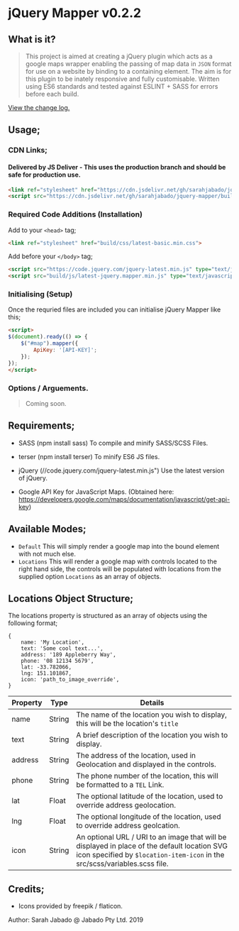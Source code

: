 #  jQuery Mapper v0.2.2

## What is it?
> This project is aimed at creating a jQuery plugin which acts as a google maps wrapper enabling the passing of map data in `JSON` format for use on a website by binding to a containing element. The aim is for this plugin to be inately responsive and fully customisable. Written using ES6 standards and tested against ESLINT + SASS for errors before each build. 

[View the change log.](CHANGELOG.md)

## Usage;
### CDN Links;
>>>
#### Delivered by JS Deliver - This uses the production branch and should be safe for production use.
```html
<link ref="stylesheet" href="https://cdn.jsdelivr.net/gh/sarahjabado/jquery-mapper/build/css/latest-jquery.mapper.min.css">
<script src="https://cdn.jsdelivr.net/gh/sarahjabado/jquery-mapper/build/js/latest-jquery.mapper.min.js" type="text/javascript" delay></script>
```
>>>
### Required Code Additions (Installation)
Add to your `<head>` tag;
```html
<link ref="stylesheet" href="build/css/latest-basic.min.css">
```

Add before your `</body>` tag;
```html
<script src="https://code.jquery.com/jquery-latest.min.js" type="text/javascript"></script>
<script src="build/js/latest-jquery.mapper.min.js" type="text/javascript" delay></script>
```

### Initialising (Setup)
Once the requried files are included you can initialise jQuery Mapper like this;

```html
<script>
$(document).ready(() => {
    $("#map").mapper({
        ApiKey: '[API-KEY]';
    });
});
</script>
```

### Options / Arguements.
> Coming soon.

## Requirements;
>>>
- SASS (npm install sass)
To compile and minify SASS/SCSS Files.

- terser (npm install terser)
To minify ES6 JS files.

- jQuery (//code.jquery.com/jquery-latest.min.js")
Use the latest version of jQuery.

- Google API Key for JavaScript Maps. (Obtained here: https://developers.google.com/maps/documentation/javascript/get-api-key)
>>>

## Available Modes;
- `Default`
This will simply render a google map into the bound element with not much else.
- `Locations`
This will render a google map with controls located to the right hand side, the controls will be populated with locations from the supplied option `Locations` as an array of objects.

## Locations Object Structure;
The locations property is structured as an array of objects using the following format;
```
{
    name: 'My Location',
    text: 'Some cool text...',
    address: '189 Appleberry Way',
    phone: '08 12134 5679',
    lat: -33.782066,
    lng: 151.101867,
    icon: 'path_to_image_override',
}
```
| Property | Type | Details |
| ---      | ---  | ------  |
| name     | String | The name of the location you wish to display, this will be the location's `title` |
| text     | String | A brief description of the location you wish to display. |
| address  | String | The address of the location, used in Geolocation and displayed in the controls. |
| phone    | String | The phone number of the location, this will be formatted to a `TEL` Link. |
| lat      | Float  | The optional latitude of the location, used to override address geolocation. |
| lng      | Float  | The optional longitude of the location, used to override address geolcation. |
| icon     | String | An optional URL / URI to an image that will be displayed in place of the default location SVG icon specified by `$location-item-icon` in the src/scss/variables.scss file. |


## Credits;
- Icons provided by freepik / flaticon.

Author: Sarah Jabado @ Jabado Pty Ltd. 2019